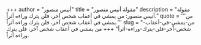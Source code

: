 +++
author = "أنيس منصور"
title = "مقولة أنيس منصور"
description = "مقولة أنيس منصور: من يمشي في أعقاب شخص آخر، فلن يترك وراءه أثراً."
quote = '''من يمشي في أعقاب شخص آخر، فلن يترك وراءه أثراً.'''
slug = "من-يمشي-في-أعقاب-شخص-آخر-فلن-يترك-وراءه-أثراً"
+++
من يمشي في أعقاب شخص آخر، فلن يترك وراءه أثراً.
